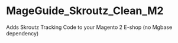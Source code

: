 # MageGuide_Skroutz_Clean_M2
Adds Skroutz Tracking Code to your Magento 2 E-shop (no Mgbase dependency)
